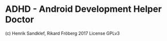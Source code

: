 # ADHD - Android Development Helper Doctor 

(c) Henrik Sandklef, Rikard Fröberg 2017
License GPLv3

